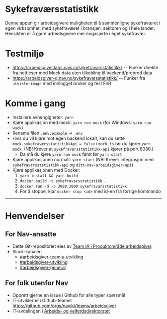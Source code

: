 # Sykefraværsstatistikk

Denne appen gir arbeidsgivere muligheten til å sammenligne sykefraværet i egen virksomhet, med sykefraværet i bransjen, sektoren og i hele landet.
Hensikten er å gjøre arbeidsgivere mer engasjerte i eget sykefravær.

# Testmiljø

-   https://arbeidsgiver.labs.nais.io/sykefravarsstatistikk/ -- Funker direkte fra nettleser med Mock data uten tilkobling til backend/preprod data
-   https://arbeidsgiver-q.nav.no/sykefravarsstatistikk/ -- Funker fra `utviklerimage` med innlogget bruker og test FnR

# Komme i gang

- Installere avhengigheter: `yarn`
- Kjøre applikasjon med mock: `yarn run mock` (for Windows: `yarn run wock`)
- Rename filen `.env.example` -> `.env`
- Hvis du vil kjøre mot egen backend lokalt, kan du sette `mock.sykefraværsstatistikkApi = false` i `mock.ts` før du kjører `yarn mock`. (NB! Krever at `sykefravarsstatistikk-api` kjører på port 8080.)
  - Da må du kjøre `yarn run mock` først før `yarn start`
- Kjøre applikasjonen normalt: `yarn start` (NB! Krever integrasjon med `sykefravarsstatistikk-api` og `ditt-nav-arbeidsgiver-api`)
- Kjøre applikasjonen med Docker:
    1. `yarn install && yarn build`
    2. `docker build -t sykefravarsstatistikk .`
    3. `docker run -d -p 3000:3000 sykefravarsstatistikk`
    4. For å stoppe, kjør `docker stop <id>` med id-en fra forrige kommando

---

# Henvendelser

## For Nav-ansatte
* Dette Git-repositoriet eies av [Team IA i Produktområde arbeidsgiver](https://navno.sharepoint.com/sites/intranett-prosjekter-og-utvikling/SitePages/Produktomr%C3%A5de-arbeidsgiver.aspx).
* Slack-kanaler:
    * [#arbeidsgiver-teamia-utvikling](https://nav-it.slack.com/archives/C016KJA7CFK)
    * [#arbeidsgiver-utvikling](https://nav-it.slack.com/archives/CD4MES6BB)
    * [#arbeidsgiver-general](https://nav-it.slack.com/archives/CCM649PDH)

## For folk utenfor Nav
* Opprett gjerne en issue i Github for alle typer spørsmål
* IT-utviklerne i Github-teamet https://github.com/orgs/navikt/teams/arbeidsgiver
* IT-avdelingen i [Arbeids- og velferdsdirektoratet](https://www.nav.no/no/NAV+og+samfunn/Kontakt+NAV/Relatert+informasjon/arbeids-og-velferdsdirektoratet-kontorinformasjon)
